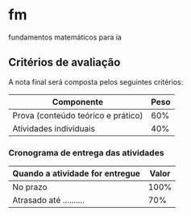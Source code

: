 # fm
fundamentos matemáticos para ia


## **Critérios de avaliação**

A nota final será composta pelos seguintes critérios:

| Componente                          | Peso |
| ----------------------------------- | ---- |
| Prova (conteúdo teórico e prático)  | 60%  |
| Atividades individuais              | 40%  |


### Cronograma de entrega das atividades

| Quando a atividade for entregue                   | Valor |
| --------------------------------------------------| ----- |
| No prazo                                          | 100%  |
| Atrasado até ..........                           |  70%  |
